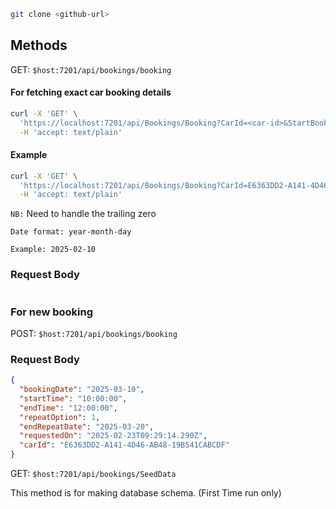 ```bash
git clone <github-url>
```



## Methods

GET: `$host:7201/api/bookings/booking`

#### For fetching exact car booking details 
```bash
curl -X 'GET' \
  'https://localhost:7201/api/Bookings/Booking?CarId=<car-id>&StartBookingDate=<start-date>&EndBookingDate=<end-date>' \
  -H 'accept: text/plain'
```
#### Example
```bash
curl -X 'GET' \
  'https://localhost:7201/api/Bookings/Booking?CarId=E6363DD2-A141-4D46-AB48-19B541CABCDF&StartBookingDate=2025-03-03&EndBookingDate=2025-03-30' \
  -H 'accept: text/plain'
```
`NB:` Need to handle the trailing zero

`Date format: year-month-day`<br/>

`Example: 2025-02-10`


### Request Body
```json

```

### For new booking

POST: `$host:7201/api/bookings/booking`

### Request Body
```json
{
  "bookingDate": "2025-03-10",
  "startTime": "10:00:00",
  "endTime": "12:00:00",
  "repeatOption": 1,
  "endRepeatDate": "2025-03-20",
  "requestedOn": "2025-02-23T09:29:14.290Z",
  "carId": "E6363DD2-A141-4D46-AB48-19B541CABCDF"
}
```

GET: `$host:7201/api/bookings/SeedData`

This method is for making database schema. (First Time run only)